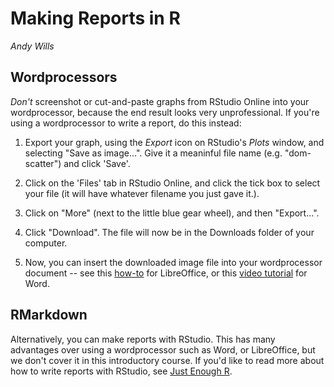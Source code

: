 # Making Reports in R
_Andy Wills_

## Wordprocessors

_Don't_ screenshot or cut-and-paste graphs from RStudio Online into your wordprocessor, because the end result looks very unprofessional. If you're using a wordprocessor to write a report, do this instead:

1. Export your graph, using the _Export_ icon on RStudio's _Plots_ window, and selecting "Save as image...". Give it a meaninful file name (e.g. "dom-scatter") and click 'Save'. 

2. Click on the 'Files' tab in RStudio Online, and click the tick box to select your file (it will have whatever filename you just gave it.). 

3. Click on "More" (next to the little blue gear wheel), and then "Export...". 

4. Click "Download". The file will now be in the Downloads folder of your computer. 

5. Now, you can insert the downloaded image file into your wordprocessor document -- see this [how-to](https://libreofficehelp.com/how-insert-and-use-images-in-libreoffice-writer/) for LibreOffice, or this [video tutorial](https://support.office.com/en-us/article/Insert-pictures-3C51EDF4-22E1-460A-B372-9329A8724344) for Word.

## RMarkdown

Alternatively, you can make reports with RStudio. This has many advantages over using a wordprocessor such as Word, or LibreOffice, but we don't cover it in this introductory course. If you'd like to read more about how to write reports with RStudio, see [Just Enough R](https://benwhalley.github.io/just-enough-r/start-here.html). 

